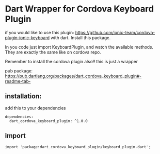 # Dart Wrapper for Cordova Keyboard Plugin
if you would like to use this plugin: https://github.com/ionic-team/cordova-plugin-ionic-keyboard with dart. Install this package.

In you code just import KeyboardPlugin, and watch the available methods.
They are exactly the same like on cordova repo.

Remember to install the cordova plugin also!! this is just a wrapper

pub package: https://pub.dartlang.org/packages/dart_cordova_keyboard_plugin#-readme-tab-

## installation:
add this to your dependencies
```
dependencies:
  dart_cordova_keyboard_plugin: ^1.0.0
```
## import
```
import 'package:dart_cordova_keyboard_plugin/keyboard_plugin.dart';
```
